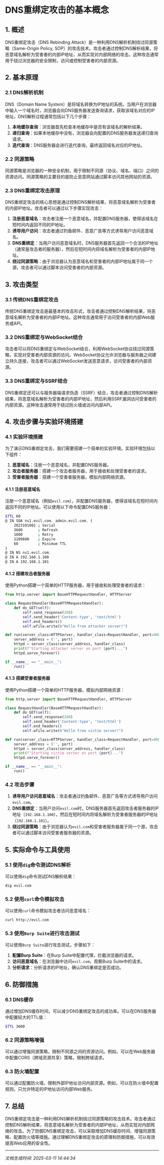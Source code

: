 # DNS重绑定攻击的基本概念

## 1. 概述

DNS重绑定攻击（DNS Rebinding Attack）是一种利用DNS解析机制绕过同源策略（Same-Origin Policy, SOP）的攻击技术。攻击者通过控制DNS解析结果，将恶意域名解析为受害者的内部IP地址，从而实现对内部网络的攻击。这种攻击通常用于绕过浏览器的安全限制，访问或控制受害者的内部资源。

## 2. 基本原理

### 2.1 DNS解析机制

DNS（Domain Name System）是将域名转换为IP地址的系统。当用户在浏览器中输入一个域名时，浏览器会向DNS服务器发送查询请求，获取该域名对应的IP地址。DNS解析过程通常包括以下几个步骤：

1. **本地缓存查询**：浏览器首先检查本地缓存中是否有该域名的解析结果。
2. **递归查询**：如果本地缓存中没有，浏览器会向配置的DNS服务器发送递归查询请求。
3. **迭代查询**：DNS服务器会进行迭代查询，最终返回域名对应的IP地址。

### 2.2 同源策略

同源策略是浏览器的一种安全机制，用于限制不同源（协议、域名、端口）之间的资源访问。同源策略的主要目的是防止恶意网站通过脚本访问其他网站的资源。

### 2.3 DNS重绑定攻击原理

DNS重绑定攻击的核心思想是通过控制DNS解析结果，将恶意域名解析为受害者的内部IP地址。攻击者可以通过以下步骤实现攻击：

1. **注册恶意域名**：攻击者注册一个恶意域名，并配置DNS服务器，使得该域名在短时间内返回不同的IP地址。
2. **诱导用户访问**：攻击者通过钓鱼邮件、恶意广告等方式诱导用户访问恶意域名。
3. **DNS重绑定**：当用户访问恶意域名时，DNS服务器首先返回一个合法的IP地址（通常是攻击者的服务器），然后在短时间内将域名解析为受害者的内部IP地址。
4. **绕过同源策略**：由于浏览器认为恶意域名和受害者的内部IP地址属于同一个源，攻击者可以通过脚本访问受害者的内部资源。

## 3. 攻击类型

### 3.1 传统DNS重绑定攻击

传统DNS重绑定攻击是最基本的攻击形式，攻击者通过控制DNS解析结果，将恶意域名解析为受害者的内部IP地址。这种攻击通常用于访问受害者的内部Web服务或API。

### 3.2 DNS重绑定与WebSocket结合

攻击者可以将DNS重绑定与WebSocket结合，利用WebSocket协议绕过同源策略，实现对受害者内部资源的访问。WebSocket协议允许浏览器与服务器之间建立持久连接，攻击者可以通过WebSocket发送恶意请求，访问受害者的内部资源。

### 3.3 DNS重绑定与SSRF结合

DNS重绑定还可以与服务器端请求伪造（SSRF）结合，攻击者通过控制DNS解析结果，将恶意域名解析为受害者的内部IP地址，然后利用SSRF漏洞访问受害者的内部资源。这种攻击通常用于绕过防火墙或访问内部API。

## 4. 攻击步骤与实验环境搭建

### 4.1 实验环境搭建

为了演示DNS重绑定攻击，我们需要搭建一个简单的实验环境。实验环境包括以下组件：

1. **恶意域名**：注册一个恶意域名，并配置DNS服务器。
2. **攻击者服务器**：搭建一个攻击者服务器，用于接收和处理受害者的请求。
3. **受害者服务器**：搭建一个受害者服务器，模拟内部网络资源。

#### 4.1.1 注册恶意域名

注册一个恶意域名（例如`evil.com`），并配置DNS服务器，使得该域名在短时间内返回不同的IP地址。可以使用以下命令配置DNS服务器：

```bash
$TTL 60
@ IN SOA ns1.evil.com. admin.evil.com. (
    2023101001 ; Serial
    3600       ; Refresh
    1800       ; Retry
    1209600    ; Expire
    60         ; Minimum TTL
)
@ IN NS ns1.evil.com.
@ IN A 192.168.1.100
@ IN A 192.168.1.101
```

#### 4.1.2 搭建攻击者服务器

使用Python搭建一个简单的HTTP服务器，用于接收和处理受害者的请求：

```python
from http.server import BaseHTTPRequestHandler, HTTPServer

class RequestHandler(BaseHTTPRequestHandler):
    def do_GET(self):
        self.send_response(200)
        self.send_header('Content-type', 'text/html')
        self.end_headers()
        self.wfile.write(b"Hello from attacker server!")

def run(server_class=HTTPServer, handler_class=RequestHandler, port=8080):
    server_address = ('', port)
    httpd = server_class(server_address, handler_class)
    print(f"Starting attacker server on port {port}...")
    httpd.serve_forever()

if __name__ == "__main__":
    run()
```

#### 4.1.3 搭建受害者服务器

使用Python搭建一个简单的HTTP服务器，模拟内部网络资源：

```python
from http.server import BaseHTTPRequestHandler, HTTPServer

class RequestHandler(BaseHTTPRequestHandler):
    def do_GET(self):
        self.send_response(200)
        self.send_header('Content-type', 'text/html')
        self.end_headers()
        self.wfile.write(b"Hello from victim server!")

def run(server_class=HTTPServer, handler_class=RequestHandler, port=8081):
    server_address = ('', port)
    httpd = server_class(server_address, handler_class)
    print(f"Starting victim server on port {port}...")
    httpd.serve_forever()

if __name__ == "__main__":
    run()
```

### 4.2 攻击步骤

1. **诱导用户访问恶意域名**：攻击者通过钓鱼邮件、恶意广告等方式诱导用户访问`evil.com`。
2. **DNS重绑定**：当用户访问`evil.com`时，DNS服务器首先返回攻击者服务器的IP地址（`192.168.1.100`），然后在短时间内将域名解析为受害者服务器的IP地址（`192.168.1.101`）。
3. **绕过同源策略**：由于浏览器认为`evil.com`和受害者服务器属于同一个源，攻击者可以通过脚本访问受害者服务器的资源。

## 5. 实际命令与工具使用

### 5.1 使用`dig`命令测试DNS解析

可以使用`dig`命令测试DNS解析结果：

```bash
dig evil.com
```

### 5.2 使用`curl`命令模拟攻击

可以使用`curl`命令模拟攻击者访问恶意域名：

```bash
curl http://evil.com
```

### 5.3 使用`Burp Suite`进行攻击测试

可以使用`Burp Suite`进行攻击测试，步骤如下：

1. **配置Burp Suite**：在Burp Suite中配置代理，拦截浏览器的请求。
2. **访问恶意域名**：在浏览器中访问`evil.com`，观察Burp Suite中的请求。
3. **分析请求**：分析请求的IP地址，确认DNS重绑定是否成功。

## 6. 防御措施

### 6.1 DNS缓存

通过增加DNS缓存时间，可以减少DNS重绑定攻击的成功率。可以在DNS服务器中配置较大的TTL值：

```bash
$TTL 3600
```

### 6.2 同源策略增强

可以通过增强同源策略，限制不同源之间的资源访问。例如，可以在Web服务器中配置CORS（跨域资源共享）策略，限制跨域请求。

### 6.3 防火墙配置

可以通过配置防火墙，限制外部IP地址访问内部资源。例如，可以在防火墙中配置规则，只允许特定的IP地址访问内部Web服务。

## 7. 总结

DNS重绑定攻击是一种利用DNS解析机制绕过同源策略的攻击技术。攻击者通过控制DNS解析结果，将恶意域名解析为受害者的内部IP地址，从而实现对内部网络的攻击。为了防御DNS重绑定攻击，可以采取增加DNS缓存时间、增强同源策略、配置防火墙等措施。通过理解DNS重绑定攻击的原理和防御措施，可以有效提高Web应用的安全性。

---

*文档生成时间: 2025-03-11 14:44:34*
